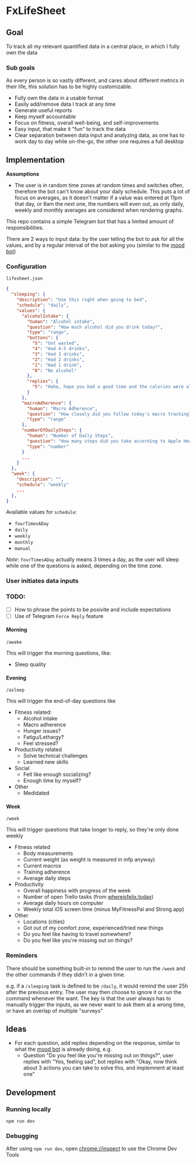 # FxLifeSheet

## Goal

To track all my relevant quantified data in a central place, in which I fully own the data

### Sub goals

As every person is so vastly different, and cares about different metrics in their life, this solution has to be highly customizable.

- Fully own the data in a usable format
- Easily add/remove data I track at any time
- Generate useful reports
- Keep myself accountable
- Focus on fitness, overall well-being, and self-improvements
- Easy input, that make it "fun" to track the data
- Clear separation between data input and analyzing data, as one has to work day to day while on-the-go, the other one requires a full desktop

## Implementation

**Assumptions**

- The user is in random time zones at random times and switches often, therefore the bot can't know about your daily schedule. This puts a lot of focus on averages, as it doesn't matter if a value was entered at 11pm that day, or 8am the next one, the numbers will even out, as only daily, weekly and monthly averages are considered when rendering graphs.

This repo contains a simple Telegram bot that has a limited amount of responsibilities.

There are 2 ways to input data: by the user telling the bot to ask for all the values, and by a regular interval of the bot asking you (similar to the [mood bot](https://github.com/krausefx/mood))

### Configuration

`lifesheet.json`

```json
{
  "sleeping": {
    "description": "Use this right when going to bed",
    "schedule": "daily",
    "values": {
      "alcoholIntake": {
        "human": "Alcohol intake",
        "question": "How much alcohol did you drink today?",
        "type": "range",
        "buttons": {
          "5": "Got wasted",
          "4": "Had 4-5 drinks",
          "3": "Had 3 drinks",
          "2": "Had 2 drinks",
          "1": "Had 1 drink",
          "0": "No alcohol"
        },
        "replies": {
          "5": "Haha, hope you had a good time and the calories were all worth it. Make sure to still hit your protein goal and eat extra clean the next few days" 
        }
      },
      "macroAdherence": {
        "human": "Macro Adherence",
        "question": "How closely did you follow today's macro tracking?",
        "type": "range"
      },
      "numberOfDailySteps": {
        "human": "Number of Daily Steps",
        "question": "How many steps did you take according to Apple Health?",
        "type": "number"
      }
      ...
    }
  },
  "week": {
    "description": "",
    "schedule": "weekly"
    ...
  },
}
```

Available values for `schedule`:

- `fourTimesADay`
- `daily`
- `weekly`
- `monthly`
- `manual`

*Note*: `fourTimesADay` actually means 3 times a day, as the user will sleep while one of the questions is asked, depending on the time zone.

### User initiates data inputs 

### TODO: 
- [ ] How to phrase the points to be posivite and include expectations
- [ ] Use of Telegram `Force Reply` feature

#### Morning

`/awake`

This will trigger the morning questions, like:

- Sleep quality

#### Evening

`/asleep`

This will trigger the end-of-day questions like

- Fitness related:
  - Alcohol intake
  - Macro adherence
  - Hunger issues?
  - Fatigu/Lethargy?
  - Feel stressed?
- Productivity related
  - Solve technical challenges
  - Learned new skills
- Social
  - Felt like enough socializing?
  - Enough time by myself?
- Other
  - Medidated

#### Week

`/week`

This will trigger questions that take longer to reply, so they're only done weekly

- Fitness related
  - Body measurements
  - Current weight (as weight is measured in mfp anyway)
  - Current macros
  - Training adherence
  - Average daily steps
- Productivity
  - Overall happiness with progress of the week
  - Number of open Trello tasks (from [whereisfelix.today](https://whereisfelix.today))
  - Average daily hours on computer
  - Weekly total iOS screen time (minus MyFitnessPal and Strong app)
- Other
  - Locations (cities)
  - Got out of my comfort zone, experienced/tried new things
  - Do you feel like having to travel somewhere? 
  - Do you feel like you're missing out on things?

### Reminders

There should be something built-in to remind the user to run the `/week` and the other commands if they didn't in a given time.

e.g. if a `/sleeping` task is defined to be `/daily`, it would remind the user 25h after the previous entry. The user may then choose to ignore it or run the command whenever the want. The key is that the user always has to manually trigger the inputs, as we never want to ask them at a wrong time, or have an overlap of multiple "surveys"

## Ideas

- For each question, add replies depending on the response, similar to what the [mood bot](https://github.com/krausefx/mood) is already doing, e.g.
  - Question "Do you feel like you're missing out on things?", user replies with "Yes, feeling sad", bot replies with "Okay, now think about 3 actions you can take to solve this, and implemnent at least one"


## Development

### Running locally

```
npm run dev
```

### Debugging

After using `npm run dev`, open [chrome://inspect](chrome://inspect) to use the Chrome Dev Tools
